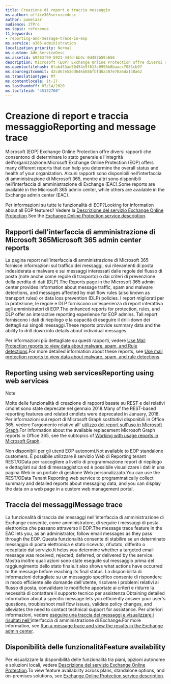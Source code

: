 ```yaml
---
title: Creazione di report e traccia messaggio
ms.author: office365servicedesc
author: pamelaar
audience: ITPro
ms.topic: reference
f1_keywords:
- reporting-and-message-trace-in-eop
ms.service: o365-administration
localization_priority: Normal
ms.custom: Adm_ServiceDesc
ms.assetid: b9263f99-5921-44fd-bb4c-0d487b59a656
description: Microsoft (EOP) Exchange Online Protection offre diversi rapporti che consentono di determinare lo stato generale e l'integrità dell'organizzazione. Alcuni rapporti sono disponibili nell'interfaccia di amministrazione di Microsoft 365, mentre altri sono disponibili nell'interfaccia di amministrazione di Exchange (EAC).
ms.openlocfilehash: 0fab453ae50454e9f613c0996b8baacc7081cb97
ms.sourcegitcommit: d2cd67e52dd646b68bfbfd8a387e70a6da140a62
ms.translationtype: MT
ms.contentlocale: it-IT
ms.lasthandoff: 07/14/2020
ms.locfileid: "45132760"
---
```

# <a name="reporting-and-message-trace"></a><span data-ttu-id="477c4-104">Creazione di report e traccia messaggio</span><span class="sxs-lookup"><span data-stu-id="477c4-104">Reporting and message trace</span></span>

<span data-ttu-id="477c4-105">Microsoft (EOP) Exchange Online Protection offre diversi rapporti che consentono di determinare lo stato generale e l'integrità dell'organizzazione.</span><span class="sxs-lookup"><span data-stu-id="477c4-105">Microsoft Exchange Online Protection (EOP) offers many different reports that can help you determine the overall status and health of your organization.</span></span> <span data-ttu-id="477c4-106">Alcuni rapporti sono disponibili nell'interfaccia di amministrazione di Microsoft 365, mentre altri sono disponibili nell'interfaccia di amministrazione di Exchange (EAC).</span><span class="sxs-lookup"><span data-stu-id="477c4-106">Some reports are available in the Microsoft 365 admin center, while others are available in the Exchange admin center (EAC).</span></span>

<span data-ttu-id="477c4-107">Per informazioni su tutte le funzionalità di EOP?</span><span class="sxs-lookup"><span data-stu-id="477c4-107">Looking for information about all EOP features?</span></span> <span data-ttu-id="477c4-108">Vedere la [Descrizione del servizio Exchange Online Protection](exchange-online-protection-service-description.md).</span><span class="sxs-lookup"><span data-stu-id="477c4-108">See the [Exchange Online Protection service description](exchange-online-protection-service-description.md).</span></span>

## <a name="microsoft-365-admin-center-reports"></a><span data-ttu-id="477c4-109">Rapporti dell'interfaccia di amministrazione di Microsoft 365</span><span class="sxs-lookup"><span data-stu-id="477c4-109">Microsoft 365 admin center reports</span></span>

<span data-ttu-id="477c4-110">La pagina report nell'interfaccia di amministrazione di Microsoft 365 fornisce informazioni sul traffico dei messaggi, sui rilevamenti di posta indesiderata e malware e sui messaggi interessati dalle regole del flusso di posta (note anche come regole di trasporto) o dai criteri di prevenzione della perdita di dati (DLP).</span><span class="sxs-lookup"><span data-stu-id="477c4-110">The Reports page in the Microsoft 365 admin center provides information about message traffic, spam and malware detections, and messages affected by mail flow rules (also known as transport rules) or data loss prevention (DLP) policies.</span></span> <span data-ttu-id="477c4-111">I report migliorati per la protezione, le regole e DLP forniscono un'esperienza di report interattiva agli amministratori di EOP.</span><span class="sxs-lookup"><span data-stu-id="477c4-111">The enhanced reports for protection, rules, and DLP offer an interactive reporting experience for EOP admins.</span></span> <span data-ttu-id="477c4-112">Tali report forniscono i dati di riepilogo e la capacità di eseguire il drill-down dei dettagli sui singoli messaggi.</span><span class="sxs-lookup"><span data-stu-id="477c4-112">These reports provide summary data and the ability to drill down into details about individual messages.</span></span>

<span data-ttu-id="477c4-113">Per informazioni più dettagliate su questi rapporti, vedere [Use Mail Protection reports to view data about malware, spam, and Rule detections](https://docs.microsoft.com/exchange/monitoring/use-mail-protection-reports).</span><span class="sxs-lookup"><span data-stu-id="477c4-113">For more detailed information about these reports, see [Use mail protection reports to view data about malware, spam, and rule detections](https://docs.microsoft.com/exchange/monitoring/use-mail-protection-reports).</span></span>

## <a name="reporting-using-web-services"></a><span data-ttu-id="477c4-114">Reporting using web services</span><span class="sxs-lookup"><span data-stu-id="477c4-114">Reporting using web services</span></span>

> [!NOTE]
> <span data-ttu-id="477c4-115">Molte delle funzionalità di creazione di rapporti basate su REST e dei relativi cmdlet sono state deprecate nel gennaio 2018.</span><span class="sxs-lookup"><span data-stu-id="477c4-115">Many of the REST-based reporting features and related cmdlets were deprecated in January, 2018.</span></span> <span data-ttu-id="477c4-116">Per informazioni sui report di Microsoft Graph sostitutivi disponibili in Office 365, vedere l'argomento relativo all' [utilizzo dei report sull'uso in Microsoft Graph](https://go.microsoft.com/fwlink/p/?LinkID=865135).</span><span class="sxs-lookup"><span data-stu-id="477c4-116">For information about the available replacement Microsoft Graph reports in Office 365, see the subtopics of [Working with usage reports in Microsoft Graph](https://go.microsoft.com/fwlink/p/?LinkID=865135).</span></span>

<span data-ttu-id="477c4-117">Non disponibili per gli utenti EOP autonomi.</span><span class="sxs-lookup"><span data-stu-id="477c4-117">Not available to EOP standalone customers.</span></span> <span data-ttu-id="477c4-118">È possibile utilizzare il servizio Web di Reporting tenant REST/OData per raccogliere a livello di programmazione report di riepilogo e dettagliati sui dati di messaggistica ed è possibile visualizzare i dati in una pagina Web in un portale di gestione Web personalizzato.</span><span class="sxs-lookup"><span data-stu-id="477c4-118">You can use the REST/OData Tenant Reporting web service to programmatically collect summary and detailed reports about messaging data, and you can display the data on a web page in a custom web management portal.</span></span>

## <a name="message-trace"></a><span data-ttu-id="477c4-119">Traccia dei messaggi</span><span class="sxs-lookup"><span data-stu-id="477c4-119">Message trace</span></span>

<span data-ttu-id="477c4-120">La funzionalità di traccia dei messaggi nell'interfaccia di amministrazione di Exchange consente, come amministratore, di seguire i messaggi di posta elettronica che passano attraverso il EOP.</span><span class="sxs-lookup"><span data-stu-id="477c4-120">The message trace feature in the EAC lets you, as an administrator, follow email messages as they pass through the EOP.</span></span> <span data-ttu-id="477c4-121">Questa funzionalità consente di stabilire se un determinato messaggio di posta elettronica è stato ricevuto, rifiutato, differito o recapitato dal servizio.</span><span class="sxs-lookup"><span data-stu-id="477c4-121">It helps you determine whether a targeted email message was received, rejected, deferred, or delivered by the service.</span></span> <span data-ttu-id="477c4-122">Mostra inoltre quali azioni sono state eseguite sul messaggio prima del raggiungimento dello stato finale.</span><span class="sxs-lookup"><span data-stu-id="477c4-122">It also shows what actions have occurred to the message before reaching its final status.</span></span> <span data-ttu-id="477c4-123">La disponibilità di informazioni dettagliate su un messaggio specifico consente di rispondere in modo efficiente alle domande dell'utente, risolvere i problemi relativi al flusso di posta, convalidare le modifiche apportate ai criteri e ridurre la necessità di contattare il supporto tecnico per assistenza.</span><span class="sxs-lookup"><span data-stu-id="477c4-123">Obtaining detailed information about a specific message lets you efficiently answer your user's questions, troubleshoot mail flow issues, validate policy changes, and alleviates the need to contact technical support for assistance.</span></span> <span data-ttu-id="477c4-124">Per ulteriori informazioni, vedere [eseguire una traccia dei messaggi e visualizzare i risultati nell'](https://docs.microsoft.com/exchange/monitoring/trace-an-email-message/run-a-message-trace-and-view-results)interfaccia di amministrazione di Exchange.</span><span class="sxs-lookup"><span data-stu-id="477c4-124">For more information, see [Run a message trace and view the results in the Exchange admin center](https://docs.microsoft.com/exchange/monitoring/trace-an-email-message/run-a-message-trace-and-view-results).</span></span>

## <a name="feature-availability"></a><span data-ttu-id="477c4-125">Disponibilità delle funzionalità</span><span class="sxs-lookup"><span data-stu-id="477c4-125">Feature availability</span></span>

<span data-ttu-id="477c4-126">Per visualizzare la disponibilità delle funzionalità tra piani, opzioni autonome e soluzioni locali, vedere [Descrizione del servizio Exchange Online Protection](exchange-online-protection-service-description.md).</span><span class="sxs-lookup"><span data-stu-id="477c4-126">To view feature availability across plans, standalone options, and on-premises solutions, see [Exchange Online Protection service description](exchange-online-protection-service-description.md).</span></span>
